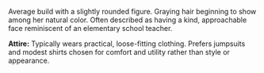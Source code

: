 Average build with a slightly rounded figure. Graying hair beginning to show among her natural color. Often described as having a kind, approachable face reminiscent of an elementary school teacher.  

**Attire:** Typically wears practical, loose-fitting clothing. Prefers jumpsuits and modest shirts chosen for comfort and utility rather than style or appearance.  
